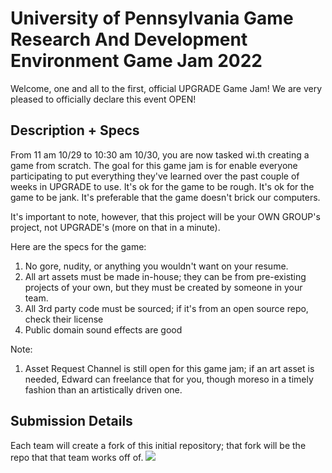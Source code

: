 # University of Pennsylvania Game Research And Development Environment Game Jam 2022

Welcome, one and all to the first, official UPGRADE Game Jam! We are very pleased to officially declare this event OPEN!

## Description + Specs

From 11 am 10/29 to 10:30 am 10/30, you are now tasked wi.th creating a game from scratch. The goal for this game jam is for enable everyone participating to put everything they've learned over the past couple of weeks in UPGRADE to use. 
It's ok for the game to be rough.
It's ok for the game to be jank.
It's preferable that the game doesn't brick our computers.

It's important to note, however, that this project will be your OWN GROUP's project, not UPGRADE's (more on that in a minute).

Here are the specs for the game:
1. No gore, nudity, or anything you wouldn't want on your resume.
2. All art assets must be made in-house; they can be from pre-existing projects of your own, but they must be created by someone in your team.
3. All 3rd party code must be sourced; if it's from an open source repo, check their license
4. Public domain sound effects are good

Note:
1. Asset Request Channel is still open for this game jam; if an art asset is needed, Edward can freelance that for you, though moreso in a timely fashion than an artistically driven one.

## Submission Details
Each team will create a fork of this initial repository; that fork will be the repo that that team works off of. 
![]("forkExample.png")


